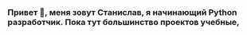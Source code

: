 ### Привет 👋, меня зовут Станислав, я начинающий Python разработчик. Пока тут большинство проектов учебные, 

<!--
**SoloMen88/SoloMen88** is a ✨ _special_ ✨ repository because its `README.md` (this file) appears on your GitHub profile.

Here are some ideas to get you started:

- 🔭 I’m currently working on ...
- 🌱 I’m currently learning ...
- 👯 I’m looking to collaborate on ...
- 🤔 I’m looking for help with ...
- 💬 Ask me about ...
- 📫 How to reach me: ...
- 😄 Pronouns: ...
- ⚡ Fun fact: ...
-->
